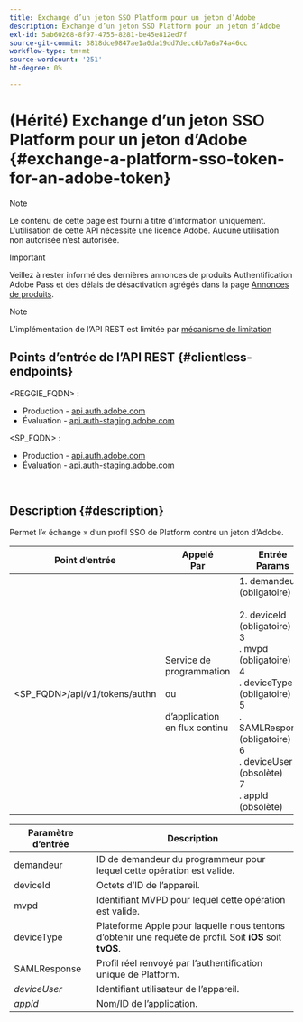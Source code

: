 ```yaml
---
title: Exchange d’un jeton SSO Platform pour un jeton d’Adobe
description: Exchange d’un jeton SSO Platform pour un jeton d’Adobe
exl-id: 5ab60268-8f97-4755-8281-be45e812ed7f
source-git-commit: 3818dce9847ae1a0da19dd7decc6b7a6a74a46cc
workflow-type: tm+mt
source-wordcount: '251'
ht-degree: 0%

---
```


# (Hérité) Exchange d’un jeton SSO Platform pour un jeton d’Adobe {#exchange-a-platform-sso-token-for-an-adobe-token}

>[!NOTE]
>
>Le contenu de cette page est fourni à titre d’information uniquement. L’utilisation de cette API nécessite une licence Adobe. Aucune utilisation non autorisée n’est autorisée.

>[!IMPORTANT]
>
> Veillez à rester informé des dernières annonces de produits Authentification Adobe Pass et des délais de désactivation agrégés dans la page [Annonces de produits](/help/authentication/product-announcements.md).

>[!NOTE]
>
> L’implémentation de l’API REST est limitée par [mécanisme de limitation](/help/authentication/integration-guide-programmers/throttling-mechanism.md)

## Points d’entrée de l’API REST {#clientless-endpoints}

&lt;REGGIE_FQDN> :

* Production - [api.auth.adobe.com](http://api.auth.adobe.com/)
* Évaluation - [api.auth-staging.adobe.com](http://api.auth-staging.adobe.com/)

&lt;SP_FQDN> :

* Production - [api.auth.adobe.com](http://api.auth.adobe.com/)
* Évaluation - [api.auth-staging.adobe.com](http://api.auth-staging.adobe.com/)

</br>

## Description {#description}

Permet l’« échange » d’un profil SSO de Platform contre un jeton d’Adobe.

| Point d’entrée | Appelé </br>Par | Entrée   </br>Params | HTTP </br>Méthode | Réponse | HTTP </br>Réponse |
| --- | --- | --- | --- | --- | --- |
| &lt;SP_FQDN>/api/v1/tokens/authn | Service de programmation</br></br>ou</br></br>d’application en flux continu | 1. demandeur (obligatoire)</br>    </br>2.  deviceId (obligatoire)</br>    3 </br>.  mvpd (obligatoire)</br>    4 </br>.  deviceType (obligatoire)</br>    5 </br>.  SAMLResponse (obligatoire)</br>    6 </br>.  deviceUser (obsolète)</br>    7 </br>.  appId (obsolète) | POST | La réponse réussie sera un 204 No Content, indiquant que le jeton a été créé avec succès et est prêt à être utilisé pour les flux authz. | 204 - Aucun contenu   </br>400 - Requête incorrecte |


| Paramètre d’entrée | Description |
| --- | --- |
| demandeur | ID de demandeur du programmeur pour lequel cette opération est valide. |
| deviceId | Octets d’ID de l’appareil. |
| mvpd | Identifiant MVPD pour lequel cette opération est valide. |
| deviceType | Plateforme Apple pour laquelle nous tentons d’obtenir une requête de profil.  Soit **iOS** soit **tvOS**. |
| SAMLResponse | Profil réel renvoyé par l’authentification unique de Platform. |
| _deviceUser_ | Identifiant utilisateur de l’appareil. |
| _appId_ | Nom/ID de l’application. |
